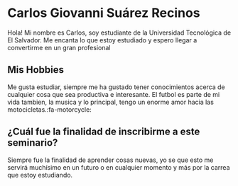 # Carlos Giovanni Suárez Recinos
Hola! Mi nombre es Carlos, soy estudiante de la Universidad Tecnológica de El Salvador. Me encanta lo que estoy estudiado y espero llegar a convertirme en un gran profesional

## Mis Hobbies
 Me gusta estudiar, siempre me ha gustado tener conocimientos acerca de cualquier cosa que sea productiva e interesante. El futbol es parte de mi vida tambien, la musica y lo principal, tengo un enorme amor hacia las motocicletas.:fa-motorcycle:


## ¿Cuál fue la finalidad de inscribirme a este seminario?
Siempre fue la finalidad de aprender cosas nuevas, yo se que esto me servirá muchísimo en un futuro o en cualquier momento y más por la carrea que estoy estudiando.
